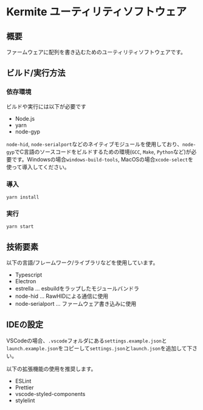 # Kermite ユーティリティソフトウェア

## 概要
ファームウェアに配列を書き込むためのユーティリティソフトウェアです。

## ビルド/実行方法

### 依存環境

ビルドや実行には以下が必要です

- Node.js
- yarn
- node-gyp

`node-hid`, `node-serialport`などのネイティブモジュールを使用しており、`node-gyp`でC言語のソースコードをビルドするための環境(`GCC`, `Make`, `Python`など)が必要です。Windowsの場合`windows-build-tools`, MacOSの場合`xcode-select`を使って導入してください。
### 導入

```
yarn install
```

### 実行

```
yarn start
```
## 技術要素

以下の言語/フレームワーク/ライブラリなどを使用しています。
- Typescript
- Electron
- estrella ... esbuildをラップしたモジュールバンドラ
- node-hid ... RawHIDによる通信に使用
- node-serialport ... ファームウェア書き込みに使用

## IDEの設定

VSCodeの場合、`.vscode`フォルダにある`settings.example.json`と`launch.example.json`をコピーして`settings.json`と`launch.json`を追加して下さい。

以下の拡張機能の使用を推奨します。
* ESLint
* Prettier
* vscode-styled-components
* stylelint